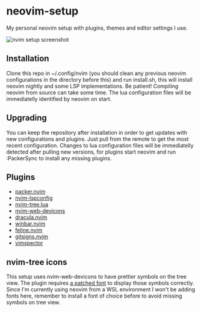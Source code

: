 # neovim-setup

My personal neovim setup with plugins, themes and editor settings I use.

![nvim setup screenshot](https://user-images.githubusercontent.com/48458069/195466391-39a7f8ea-d831-405b-aa3e-7f91f45a90d1.png)

## Installation

Clone this repo in ~/.config/nvim (you should clean any previous neovim configurations in the directory before this) and run install.sh, this will install neovim nightly and some LSP implementations. 
Be patient! Compiling neovim from source can take some time. The lua configuration files will be immediatelly identified by neovim on start.

## Upgrading

You can keep the repository after installation in order to get updates with new configurations and plugins. Just pull from the remote to get the most recent configuration.
Changes to lua configuration files will be immediatelly detected after pulling new versions, for plugins start neovim and run 
:PackerSync to install any missing plugins.

## Plugins

- [packer.nvim](https://github.com/wbthomason/packer.nvim)
- [nvim-lspconfig](https://github.com/neovim/nvim-lspconfig)
- [nvim-tree.lua](https://github.com/nvim-tree/nvim-tree.lua)
- [nvim-web-devicons](https://github.com/nvim-tree/nvim-web-devicons)
- [dracula.nvim](https://github.com/Mofiqul/dracula.nvim)
- [winbar.nvim](https://github.com/fgheng/winbar.nvim)
- [feline.nvim](https://github.com/feline-nvim/feline.nvim)
- [gitsigns.nvim](https://github.com/lewis6991/gitsigns.nvim)
- [vimspector](https://github.com/puremourning/vimspector)

## nvim-tree icons

This setup uses nvim-web-devicons to have prettier symbols on the tree view. The plugin requires [a patched font](https://www.nerdfonts.com/) to display those symbols correctly.
Since I'm currently using neovim from a WSL environment I won't be adding fonts here, remember to install a font of choice before to avoid missing symbols on tree view.
